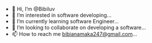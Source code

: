 - 👋 Hi, I’m @Bibiluv
- 👀 I’m interested in software developing...
- 🌱 I’m currently learning software Engineer...
- 💞️ I’m looking to collaborate on developing a software...
- 📫 How to reach me bibianamaka247@gmail.com...

<!---
Bibiluv/Bibiluv is a ✨ special ✨ repository because its `README.md` (this file) appears on your GitHub profile.
You can click the Preview link to take a look at your changes.
--->
